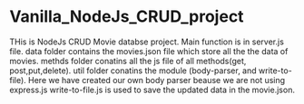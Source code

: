 # Vanilla_NodeJs_CRUD_project
THis is NodeJs CRUD Movie databse project.
Main function is in server.js file.
data folder contains the movies.json file which store all the the data of movies.
methds folder conatins all the js file of all methods(get, post,put,delete).
util folder conatins the module (body-parser, and write-to-file).
Here we have created our own body parser beause we are not using express.js
write-to-file.js is used to save the updated data in the movie.json.
